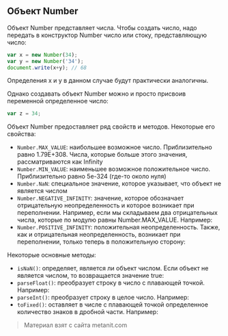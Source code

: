 ## Объект Number

Объект Number представляет числа. Чтобы создать число, надо передать в конструктор Number число или стоку, представляющую число:

```js
var x = new Number(34);
var y = new Number('34');
document.write(x+y); // 68
```

Определения x и y в данном случае будут практически аналогичны.

Однако создавать объект Number можно и просто присвоив переменной определенное число:

```js
var z = 34;
```

Объект Number предоставляет ряд свойств и методов. Некоторые его свойства:
- `Number.MAX_VALUE`: наибольшее возможное число. Приблизительно равно 1.79E+308. Числа, которые больше этого значения, рассматриваются как Infinity
- `Number.MIN_VALUE`: наименьшее возможное положительное число. Приблизительно равно 5e-324 (где-то около нуля)
- `Number.NaN`: специальное значение, которое указывает, что объект не является числом
- `Number.NEGATIVE_INFINITY`: значение, которое обозначает отрицательную неопределенность и которое возникает при переполнении. Например, если мы складываем два 
отрицательных числа, которые по модулю равны Number.MAX_VALUE. Например:
- `Number.POSITIVE_INFINITY`: положительная неопределенность. Также, как и отрицательная неопределенность, возникает при переполнении, 
только теперь в положительную сторону:

Некоторые основные методы:
- `isNaN()`: определяет, является ли объект числом. Если объект не является числом, то возвращается значение true:
- `parseFloat()`: преобразует строку в число с плавающей точкой. Например:
- `parseInt()`: преобразует строку в целое число. Например:
- `toFixed()`: оставляет в числе с плавающей точкой определенное количество знаков в дробной части. Например:


> Материал взят с сайта metanit.com